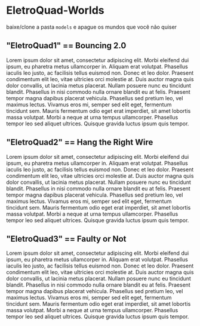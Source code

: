 # EletroQuad-Worlds

baixe/clone a pasta `models` e apague os mundos que você não quiser

## "EletroQuad1" == Bouncing 2.0
Lorem ipsum dolor sit amet, consectetur adipiscing elit. Morbi eleifend dui ipsum, eu pharetra metus ullamcorper in. Aliquam erat volutpat. Phasellus iaculis leo justo, ac facilisis tellus euismod non. Donec et leo dolor. Praesent condimentum elit leo, vitae ultricies orci molestie at. Duis auctor magna quis dolor convallis, ut lacinia metus placerat. Nullam posuere nunc eu tincidunt blandit. Phasellus in nisi commodo nulla ornare blandit eu at felis. Praesent tempor magna dapibus placerat vehicula. Phasellus sed pretium leo, vel maximus lectus. Vivamus eros mi, semper sed elit eget, fermentum tincidunt sem. Mauris fermentum odio eget erat imperdiet, sit amet lobortis massa volutpat. Morbi a neque at urna tempus ullamcorper. Phasellus tempor leo sed aliquet ultrices. Quisque gravida luctus ipsum quis tempor.

## "EletroQuad2" == Hang the Right Wire
Lorem ipsum dolor sit amet, consectetur adipiscing elit. Morbi eleifend dui ipsum, eu pharetra metus ullamcorper in. Aliquam erat volutpat. Phasellus iaculis leo justo, ac facilisis tellus euismod non. Donec et leo dolor. Praesent condimentum elit leo, vitae ultricies orci molestie at. Duis auctor magna quis dolor convallis, ut lacinia metus placerat. Nullam posuere nunc eu tincidunt blandit. Phasellus in nisi commodo nulla ornare blandit eu at felis. Praesent tempor magna dapibus placerat vehicula. Phasellus sed pretium leo, vel maximus lectus. Vivamus eros mi, semper sed elit eget, fermentum tincidunt sem. Mauris fermentum odio eget erat imperdiet, sit amet lobortis massa volutpat. Morbi a neque at urna tempus ullamcorper. Phasellus tempor leo sed aliquet ultrices. Quisque gravida luctus ipsum quis tempor.

## "EletroQuad3" == Faulty or Not
Lorem ipsum dolor sit amet, consectetur adipiscing elit. Morbi eleifend dui ipsum, eu pharetra metus ullamcorper in. Aliquam erat volutpat. Phasellus iaculis leo justo, ac facilisis tellus euismod non. Donec et leo dolor. Praesent condimentum elit leo, vitae ultricies orci molestie at. Duis auctor magna quis dolor convallis, ut lacinia metus placerat. Nullam posuere nunc eu tincidunt blandit. Phasellus in nisi commodo nulla ornare blandit eu at felis. Praesent tempor magna dapibus placerat vehicula. Phasellus sed pretium leo, vel maximus lectus. Vivamus eros mi, semper sed elit eget, fermentum tincidunt sem. Mauris fermentum odio eget erat imperdiet, sit amet lobortis massa volutpat. Morbi a neque at urna tempus ullamcorper. Phasellus tempor leo sed aliquet ultrices. Quisque gravida luctus ipsum quis tempor.
